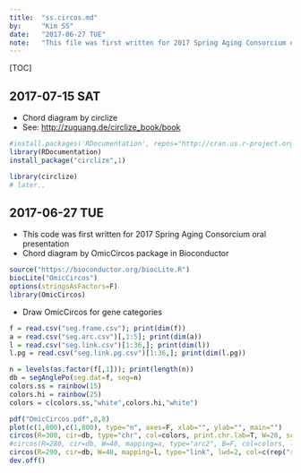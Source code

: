 ```yaml
---
title:  "ss.circos.md"
by:     "Kim SS"
date:   "2017-06-27 TUE"
note:   "This file was first written for 2017 Spring Aging Consorcium oral presentation"
---
```




[TOC]


## 2017-07-15 SAT

* Chord diagram by circlize
* See: http://zuguang.de/circlize_book/book

```r
#install.packages('RDocumentation', repos="http://cran.us.r-project.org")
library(RDocumentation)
install_package("circlize",1)
```
```r
library(circlize)
# later..
```


## 2017-06-27 TUE

* This code was first written for 2017 Spring Aging Consorcium oral presentation
* Chord diagram by OmicCircos package in Bioconductor

```r
source("https://bioconductor.org/biocLite.R")
biocLite("OmicCircos")
options(stringsAsFactors=F)
library(OmicCircos)
```

* Draw OmicCircos for gene categories

```r
f = read.csv("seg.frame.csv"); print(dim(f))
a = read.csv("seg.arc.csv")[,1:5]; print(dim(a))
l = read.csv("seg.link.csv")[1:36,]; print(dim(l))
l.pg = read.csv("seg.link.pg.csv")[1:36,]; print(dim(l.pg))

n = levels(as.factor(f[,1])); print(length(n))
db = segAnglePo(seg.dat=f, seg=n)
colors.ss = rainbow(15)
colors.hi = rainbow(25)
colors = c(colors.ss,"white",colors.hi,"white")
```
```r
pdf("OmicCircos.pdf",8,8)
plot(c(1,800),c(1,800), type="n", axes=F, xlab="", ylab="", main="")
circos(R=300, cir=db, type="chr", col=colors, print.chr.lab=T, W=20, scale=F)
#circos(R=280, cir=db, W=40, mapping=a, type="arc2", B=F, col=colors, lwd=10, cutoff=0) # 안된다?!
circos(R=290, cir=db, W=40, mapping=l, type="link", lwd=2, col=c(rep("red",8),rep("blue",28))) # link.pg가 구현이 안된다?!
dev.off()
```
